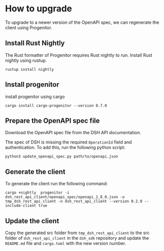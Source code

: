 # How to upgrade
To upgrade to a newer version of the OpenAPI spec, we can regenerate the client using Progenitor.

## Install Rust  Nightly
The Rust formatter of Progenitor requires Rust nightly to run. Install Rust nightly using rustup.

```shell
rustup install nightly
```

## Install progenitor
install progenitor using cargo

```shell
cargo install cargo-progenitor --version 0.7.0
```

## Prepare the OpenAPI spec file
Download the OpenAPI spec file from the DSH API documentation.

The spec of DSH is missing the required `OperationId` field and authentication. To add this, run the following python script:

```shell
python3 update_openapi_spec.py path/to/openapi.json
```

## Generate the client
To generate the client run the following command:

```shell
cargo +nightly  progenitor -i dsh_rest_api_client/openapi_spec/openapi_1_8_0.json -o tmp_dsh_rest_api_client -n dsh_rest_api_client --version 0.2.0 --include-client true
```

## Update the client
Copy the generated src folder from `tmp_dsh_rest_api_client` to the src folder of `dsh_rest_api_client` in the `dsh_sdk` repository and update the `README.md` file and `cargo.toml` with the new version number. 
